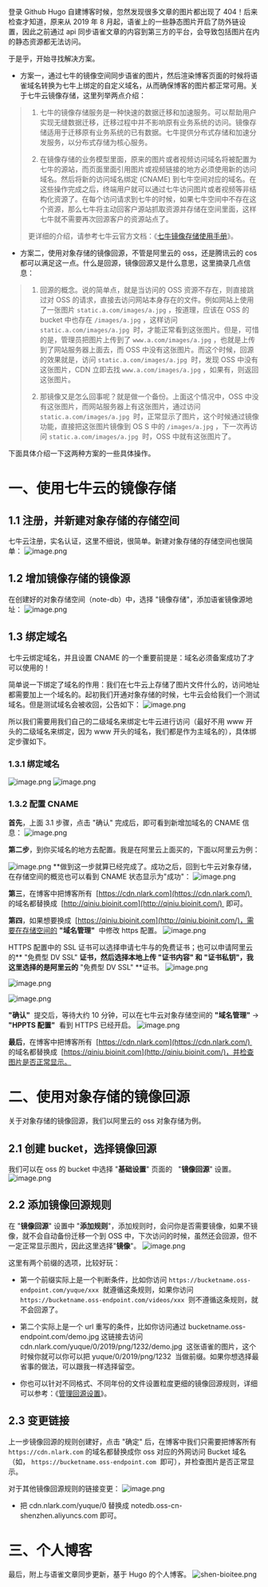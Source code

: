 登录 Github Hugo 自建博客时候，忽然发现很多文章的图片都出现了 404！后来检查才知道，原来从 2019 年 8 月起，语雀上的一些静态图片开启了防外链设置，因此之前通过 api 同步语雀文章的内容到第三方的平台，会导致包括图片在内的静态资源都无法访问。

于是乎，开始寻找解决方案。

- 方案一，通过七牛的镜像空间同步语雀的图片，然后渲染博客页面的时候将语雀域名转换为七牛上绑定的自定义域名，从而确保博客的图片都正常可用。关于七牛云镜像存储，这里列举两点介绍：

> 1. 七牛的镜像存储服务是一种快速的数据迁移和加速服务。可以帮助用户实现无缝数据迁移，迁移过程中并不影响原有业务系统的访问。镜像存储适用于迁移原有业务系统的已有数据。七牛提供分布式存储和加速分发服务，以分布式存储为核心服务。
>
> 2. 在镜像存储的业务模型里面，原来的图片或者视频访问域名将被配置为七牛的源站，而页面里面引用图片或视频链接的地方必须使用新的访问域名。然后将新的访问域名绑定 (CNAME) 到七牛空间对应的域名。在这些操作完成之后，终端用户就可以通过七牛访问图片或者视频等非结构化资源了。在每个访问请求到七牛的时候，如果七牛空间中不存在这个资源，那么七牛将主动回客户源站抓取资源并存储在空间里面，这样七牛就不需要再次回源客户的资源站点了。
>
> 更详细的介绍，请参考七牛云官方文档：《[七牛镜像存储使用手册](https://developer.qiniu.com/kodo/kb/1376/seven-cattle-image-storage-instruction-manuals)》。

- 方案二，使用对象存储的镜像回源，不管是阿里云的 oss，还是腾讯云的 cos 都可以满足这一点。什么是回源，镜像回源又是什么意思，这里摘录几点信息：

> 1. 回源的概念。说的简单点，就是当访问的 OSS 资源不存在，则直接跳过对 OSS 的请求，直接去访问网站本身存在的文件。例如网站上使用了一张图片 `static.a.com/images/a.jpg` ，按道理，应该在 OSS 的 bucket 中也存在 `/images/a.jpg` ，这样访问 `static.a.com/images/a.jpg`  时，才能正常看到这张图片。但是，可惜的是，管理员把图片上传到了 `www.a.com/images/a.jpg` ，也就是上传到了网站服务器上面去，而 OSS 中没有这张图片。而这个时候，回源的效果就是，访问 `static.a.com/images/a.jpg`  时，发现 OSS 中没有这张图片，CDN 立即去找 `www.a.com/images/a.jpg` ，如果有，则返回这张图片。
>
> 2. 那镜像又是怎么回事呢？就是做一个备份。上面这个情况中，OSS 中没有这张图片，而网站服务器上有这张图片，通过访问 `static.a.com/images/a.jpg`  时，正常显示了图片，这个时候通过镜像功能，直接把这张图片镜像到 OS S 中的 `/images/a.jpg` ，下一次再访问 `static.a.com/images/a.jpg`  时，OSS 中就有这张图片了。

下面具体介绍一下这两种方案的一些具体操作。

# 一、使用七牛云的镜像存储

## 1.1 注册，并新建对象存储的存储空间

七牛云注册，实名认证，这里不细说，很简单。新建对象存储的存储空间也很简单：
![image.png](https://cdn.nlark.com/yuque/0/2019/png/126032/1565242056691-50655e8f-e816-441a-8247-758f47f90256.png#averageHue=%23fefefd&height=496&id=R10cc&originHeight=496&originWidth=1016&originalType=binary&ratio=1&rotation=0&showTitle=false&size=52609&status=done&style=none&title=&width=1016)

## 1.2 增加镜像存储的镜像源

在创建好的对象存储空间（note-db）中，选择 "镜像存储"，添加语雀镜像源地址：
![image.png](https://cdn.nlark.com/yuque/0/2019/png/126032/1565242263407-a2d8c1cd-ae81-476f-bc31-310e1087b1c5.png#averageHue=%23fefefe&height=428&id=i4xgB&originHeight=428&originWidth=1037&originalType=binary&ratio=1&rotation=0&showTitle=false&size=40000&status=done&style=none&title=&width=1037)

## 1.3 绑定域名

七牛云绑定域名，并且设置 CNAME 的一个重要前提是：域名必须备案成功了才可以使用的！

简单说一下绑定了域名的作用：我们在七牛云上存储了图片文件什么的，访问地址都需要加上一个域名的。起初我们开通对象存储的时候，七牛云会给我们一个测试域名。但是测试域名会被收回，公告如下：
![image.png](https://cdn.nlark.com/yuque/0/2019/png/126032/1565242719591-d4555868-0b16-4e55-98c2-39ce30758439.png#averageHue=%23ebf4fd&height=198&id=x3KnR&originHeight=198&originWidth=596&originalType=binary&ratio=1&rotation=0&showTitle=false&size=26242&status=done&style=none&title=&width=596)

所以我们需要用我们自己的二级域名来绑定七牛云进行访问（最好不用 www 开头的二级域名来绑定，因为 www 开头的域名，我们都是作为主域名的），具体绑定步骤如下。

### 1.3.1 绑定域名

![image.png](https://cdn.nlark.com/yuque/0/2019/png/126032/1565243055488-63b61899-032c-4eeb-84d4-a61eb45f0d0a.png#averageHue=%23f0dfbc&height=371&id=U80fE&originHeight=371&originWidth=1026&originalType=binary&ratio=1&rotation=0&showTitle=false&size=56497&status=done&style=none&title=&width=1026)
![image.png](https://cdn.nlark.com/yuque/0/2019/png/126032/1565243411951-6cccd7e7-2b8a-4c3c-81b8-1f8617bff7bc.png#height=519&id=xf17t&originHeight=519&originWidth=1046&originalType=binary&ratio=1&rotation=0&showTitle=false&size=66813&status=done&style=none&title=&width=1046)

### 1.3.2 配置 CNAME

**首先**，上面 3.1 步骤，点击 "确认" 完成后，即可看到新增加域名的 CNAME 信息：
![image.png](https://cdn.nlark.com/yuque/0/2019/png/126032/1565243547685-99f99f9c-3775-4c63-ad7d-cc04048bb9ef.png#height=333&id=CwsIQ&originHeight=333&originWidth=847&originalType=binary&ratio=1&rotation=0&showTitle=false&size=39662&status=done&style=none&title=&width=847)

**第二步**，到你买域名的地方去配置。我是在阿里云上面买的，下面以阿里云为例：

![image.png](https://cdn.nlark.com/yuque/0/2019/png/126032/1565244440370-93369291-54fb-4a27-b379-f6bd6743c121.png#height=467&id=BSzxB&originHeight=467&originWidth=921&originalType=binary&ratio=1&rotation=0&showTitle=false&size=52928&status=done&style=none&title=&width=921)
\*\*做到这一步就算已经完成了。成功之后，回到七牛云对象存储，在存储空间的概览也可以看到 CNAME 状态显示为"成功"：
![image.png](https://cdn.nlark.com/yuque/0/2019/png/126032/1565244743676-bf39be2a-a794-49bc-9b40-f045082eb811.png#height=254&id=cZ2kT&originHeight=254&originWidth=1044&originalType=binary&ratio=1&rotation=0&showTitle=false&size=31709&status=done&style=none&title=&width=1044)

**第三**，在博客中把博客所有  [https://cdn.nlark.com](https://cdn.nlark.com/)  的域名都替换成  [http://qiniu.bioinit.com](http://qiniu.bioinit.com/)  即可。

**第四**，如果想要换成  [https://qiniu.bioinit.com](http://qiniu.bioinit.com/)，需要在存储空间的 **"域名管理"**  中修改 https 配置。
![image.png](https://cdn.nlark.com/yuque/0/2019/png/126032/1565245069990-880b4f8c-9530-4a20-a2c2-ff91dd68e6d7.png#height=318&id=zK3xI&originHeight=318&originWidth=1191&originalType=binary&ratio=1&rotation=0&showTitle=false&size=46538&status=done&style=none&title=&width=1191)

HTTPS 配置中的 SSL 证书可以选择申请七牛与的免费证书；也可以申请阿里云的** "免费型 DV SSL" **证书，然后选择本地上传 **"证书内容"** 和 **"证书私钥"**，我这里选择的是阿里云的** "免费型 DV SSL" **证书。
![image.png](https://cdn.nlark.com/yuque/0/2019/png/126032/1565245903884-c498b8b9-7305-4413-afa6-c605853ed817.png#height=344&id=yeWv1&originHeight=344&originWidth=1168&originalType=binary&ratio=1&rotation=0&showTitle=false&size=74764&status=done&style=none&title=&width=1168)

![image.png](https://cdn.nlark.com/yuque/0/2019/png/126032/1565246118194-c1d76ebf-f8ae-4917-b37d-de0c159c8587.png#height=283&id=ErGGM&originHeight=283&originWidth=636&originalType=binary&ratio=1&rotation=0&showTitle=false&size=29947&status=done&style=none&title=&width=636)

![image.png](https://cdn.nlark.com/yuque/0/2019/png/126032/1565245579390-7de4e039-e6e3-4f7a-bb9c-e4a015fb4472.png#height=505&id=noXgH&originHeight=505&originWidth=674&originalType=binary&ratio=1&rotation=0&showTitle=false&size=68177&status=done&style=none&title=&width=674)

**"确认"**  提交后，等待大约 10 分钟，可以在七牛云对象存储空间的 **"域名管理"** → **"HPPTS 配置"**  看到 HTTPS 已经开启。
![image.png](https://cdn.nlark.com/yuque/0/2019/png/126032/1565246484060-358cc366-38c8-4e0e-95a4-81a937b623f0.png#height=327&id=lj8kT&originHeight=327&originWidth=1208&originalType=binary&ratio=1&rotation=0&showTitle=false&size=48069&status=done&style=none&title=&width=1208)

**最后**，在博客中把博客所有  [https://cdn.nlark.com](https://cdn.nlark.com/)  的域名都替换成  [https://qiniu.bioinit.com](http://qiniu.bioinit.com/)，并检查图片是否正常显示。

# 二、使用对象存储的镜像回源

关于对象存储的镜像回源，我们以阿里云的 oss 对象存储为例。

## 2.1 创建 bucket，选择镜像回源

我们可以在 oss 的 bucket 中选择 "**基础设置**" 页面的   "**镜像回源**" 设置。
![image.png](https://cdn.nlark.com/yuque/0/2019/png/126032/1574992536009-e86ccc81-941c-472b-b165-a97b2a4bd711.png#height=300&id=ZWjJF&originHeight=300&originWidth=751&originalType=binary&ratio=1&rotation=0&showTitle=false&size=35056&status=done&style=none&title=&width=751)

## 2.2 添加镜像回源规则

在 "**镜像回源**" 设置中 "**添加规则**"，添加规则时，会问你是否需要镜像，如果不镜像，就不会自动备份迁移一个到 OSS 中，下次访问的时候，虽然还会回源，但不一定正常显示图片，因此这里选择"**镜像**"。
![image.png](https://cdn.nlark.com/yuque/0/2019/png/126032/1574995624678-0aa5a989-aa67-466e-9c5b-f15359bba5bb.png#height=603&id=F7kkj&originHeight=603&originWidth=759&originalType=binary&ratio=1&rotation=0&showTitle=false&size=45718&status=done&style=none&title=&width=759)

这里有两个前缀的选项，比较好玩：

- 第一个前缀实际上是一个判断条件，比如你访问 `https://bucketname.oss-endpoint.com/yuque/xxx`  就遵循这条规则，如果你访问 `https://bucketname.oss-endpoint.com/videos/xxx`  则不遵循这条规则，就不会回源了。

- 第二个实际上是一个 url 重写的条件，比如你访问通过 bucketname.oss-endpoint.com/demo.jpg 这链接去访问 cdn.nlark.com/yuque/0/2019/png/1232/demo.jpg  这张语雀的图片，这个时候你就可以你可以把 yuque/0/2019/png/1232  当做前缀。如果你想选择最省事的做法，可以跟我一样选择留空。

- 你也可以针对不同格式、不同年份的文件设置粒度更细的镜像回源规则，详细可以参考：《[管理回源设置](https://help.aliyun.com/document_detail/31865.html)》。

## 2.3 变更链接

上一步镜像回源的规则创建好，点击 "确定" 后，在博客中我们只需要把博客所有 `https://cdn.nlark.com` 的域名都替换成你 oss 对应的外网访问 Bucket 域名（如， `https://bucketname.oss-endpoint.com`  即可），并检查图片是否正常显示。

对于其他镜像回源规则的链接变更：
![image.png](https://cdn.nlark.com/yuque/0/2022/png/126032/1641527297782-a3e01da6-6fb5-4314-8904-28b1a71b3458.png#clientId=u414fd48f-aade-4&from=paste&height=476&id=u881111c4&originHeight=476&originWidth=794&originalType=binary&ratio=1&rotation=0&showTitle=false&size=34342&status=done&style=none&taskId=u227b2981-3f08-4178-859d-c5df5cf1305&title=&width=794)

- 把 cdn.nlark.com/yuque/0 替换成 notedb.oss-cn-shenzhen.aliyuncs.com 即可。

# 三、个人博客

最后，附上与语雀文章同步更新，基于 Hugo 的个人博客。
![shen-bioitee.png](https://cdn.nlark.com/yuque/0/2020/png/126032/1594345730535-6e254d6d-7096-4d74-a767-9f88ef97f173.png#height=690&id=nk8Cg&originHeight=690&originWidth=892&originalType=binary&ratio=1&rotation=0&showTitle=false&size=96562&status=done&style=none&title=&width=892)
